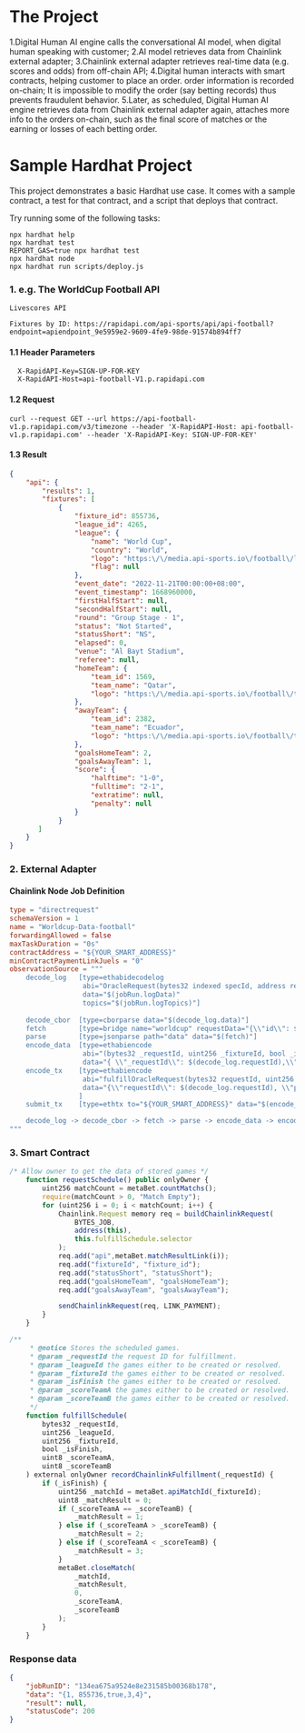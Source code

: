# The Project

1.Digital Human AI engine calls the conversational AI model, when digital human speaking with customer;
2.AI model retrieves data from Chainlink external adapter;
3.Chainlink external adapter retrieves real-time data (e.g. scores and odds) from off-chain API;
4.Digital human interacts with smart contracts, helping customer to place an order. order information is recorded on-chain; It is impossible to modify the order (say betting records) thus prevents fraudulent behavior.
5.Later, as scheduled, Digital Human AI engine retrieves data from Chainlink external adapter again, attaches more info to the orders on-chain, such as the final score of matches or the earning or losses of each betting order.


# Sample Hardhat Project

This project demonstrates a basic Hardhat use case. It comes with a sample contract, a test for that contract, and a script that deploys that contract.

Try running some of the following tasks:

```shell
npx hardhat help
npx hardhat test
REPORT_GAS=true npx hardhat test
npx hardhat node
npx hardhat run scripts/deploy.js
```




### 1. e.g. The WorldCup Football API

```
Livescores API

Fixtures by ID: https://rapidapi.com/api-sports/api/api-football?endpoint=apiendpoint_9e5959e2-9609-4fe9-98de-91574b894ff7

```
#### 1.1 Header Parameters
```
  X-RapidAPI-Key=SIGN-UP-FOR-KEY
  X-RapidAPI-Host=api-football-V1.p.rapidapi.com
```

#### 1.2 Request
```shell
curl --request GET --url https://api-football-v1.p.rapidapi.com/v3/timezone --header 'X-RapidAPI-Host: api-football-v1.p.rapidapi.com' --header 'X-RapidAPI-Key: SIGN-UP-FOR-KEY'
```
#### 1.3 Result

```json
{
    "api": {
        "results": 1,
        "fixtures": [
            {
                "fixture_id": 855736,
                "league_id": 4265,
                "league": {
                    "name": "World Cup",
                    "country": "World",
                    "logo": "https:\/\/media.api-sports.io\/football\/leagues\/1.png",
                    "flag": null
                },
                "event_date": "2022-11-21T00:00:00+08:00",
                "event_timestamp": 1668960000,
                "firstHalfStart": null,
                "secondHalfStart": null,
                "round": "Group Stage - 1",
                "status": "Not Started",
                "statusShort": "NS",
                "elapsed": 0,
                "venue": "Al Bayt Stadium",
                "referee": null,
                "homeTeam": {
                    "team_id": 1569,
                    "team_name": "Qatar",
                    "logo": "https:\/\/media.api-sports.io\/football\/teams\/1569.png"
                },
                "awayTeam": {
                    "team_id": 2382,
                    "team_name": "Ecuador",
                    "logo": "https:\/\/media.api-sports.io\/football\/teams\/2382.png"
                },
                "goalsHomeTeam": 2,
                "goalsAwayTeam": 1,
                "score": {
                    "halftime": "1-0",
                    "fulltime": "2-1",
                    "extratime": null,
                    "penalty": null
                }
            }
       ]
    }
}
```

### 2. External Adapter

####  Chainlink Node Job Definition

```toml
type = "directrequest"
schemaVersion = 1
name = "Worldcup-Data-football"
forwardingAllowed = false
maxTaskDuration = "0s"
contractAddress = "${YOUR_SMART_ADDRESS}"
minContractPaymentLinkJuels = "0"
observationSource = """
    decode_log   [type=ethabidecodelog
                  abi="OracleRequest(bytes32 indexed specId, address requester, bytes32 requestId, uint256 payment, address callbackAddr, bytes4 callbackFunctionId, uint256 cancelExpiration, uint256 dataVersion, bytes data)"
                  data="$(jobRun.logData)"
                  topics="$(jobRun.logTopics)"]
    
    decode_cbor  [type=cborparse data="$(decode_log.data)"]
    fetch        [type=bridge name="worldcup" requestData="{\\"id\\": $(jobSpec.externalJobID), \\"data\\": { \\"api\\": $(decode_cbor.api)}}"]
    parse        [type=jsonparse path="data" data="$(fetch)"]
    encode_data  [type=ethabiencode
                  abi="(bytes32 _requestId, uint256 _fixtureId, bool _isFinish, uint8 _scoreTeamA, uint8 _scoreTeamB)" 
                  data="{ \\"_requestId\\": $(decode_log.requestId),\\"_fixtureId\\": $(parse.fixture_id),\\"_isFinish\\": $(parse.isFinish),\\"_scoreTeamA\\": $(parse.goalsHomeTeam),\\"_scoreTeamA\\": $(parse.goalsAwayTeam)  }"]
    encode_tx    [type=ethabiencode
                  abi="fulfillOracleRequest(bytes32 requestId, uint256 payment, address callbackAddress, bytes4 callbackFunctionId, uint256 expiration, bytes32 data)"
                  data="{\\"requestId\\": $(decode_log.requestId), \\"payment\\": $(decode_log.payment), \\"callbackAddress\\": $(decode_log.callbackAddr), \\"callbackFunctionId\\": $(decode_log.callbackFunctionId), \\"expiration\\": $(decode_log.cancelExpiration), \\"data\\": $(encode_data)}"
                 ]
    submit_tx    [type=ethtx to="${YOUR_SMART_ADDRESS}" data="$(encode_tx)"]

    decode_log -> decode_cbor -> fetch -> parse -> encode_data -> encode_tx -> submit_tx
"""

```

### 3. Smart Contract
```js
/* Allow owner to get the data of stored games */
    function requestSchedule() public onlyOwner {
        uint256 matchCount = metaBet.countMatchs();
        require(matchCount > 0, "Match Empty");
        for (uint256 i = 0; i < matchCount; i++) {
            Chainlink.Request memory req = buildChainlinkRequest(
                BYTES_JOB,
                address(this),
                this.fulfillSchedule.selector
            );
            req.add("api",metaBet.matchResultLink(i));
            req.add("fixtureId", "fixture_id"); 
            req.add("statusShort", "statusShort"); 
            req.add("goalsHomeTeam", "goalsHomeTeam"); 
            req.add("goalsAwayTeam", "goalsAwayTeam");

            sendChainlinkRequest(req, LINK_PAYMENT);
        }
    }

/**
     * @notice Stores the scheduled games.
     * @param _requestId the request ID for fulfillment.
     * @param _leagueId the games either to be created or resolved.
     * @param _fixtureId the games either to be created or resolved.
     * @param _isFinish the games either to be created or resolved.
     * @param _scoreTeamA the games either to be created or resolved.
     * @param _scoreTeamB the games either to be created or resolved.
     */
    function fulfillSchedule(
        bytes32 _requestId,
        uint256 _leagueId,
        uint256 _fixtureId,
        bool _isFinish,
        uint8 _scoreTeamA,
        uint8 _scoreTeamB
    ) external onlyOwner recordChainlinkFulfillment(_requestId) {
        if (_isFinish) {
            uint256 _matchId = metaBet.apiMatchId(_fixtureId);
            uint8 _matchResult = 0;
            if (_scoreTeamA == _scoreTeamB) {
                _matchResult = 1;
            } else if (_scoreTeamA > _scoreTeamB) {
                _matchResult = 2;
            } else if (_scoreTeamA < _scoreTeamB) {
                _matchResult = 3;
            }
            metaBet.closeMatch(
                _matchId,
                _matchResult,
                0,
                _scoreTeamA,
                _scoreTeamB
            );
        }
    }


```

###  Response data
```json
{
    "jobRunID": "134ea675a9524e8e231585b00368b178",
    "data": "{1, 855736,true,3,4}",
    "result": null,
    "statusCode": 200
}

```
